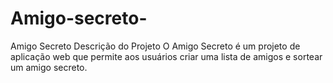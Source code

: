 # Amigo-secreto-
Amigo Secreto  Descrição do Projeto O Amigo Secreto é um projeto de aplicação web que permite aos usuários criar uma lista de amigos e sortear um amigo secreto.
